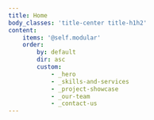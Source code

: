 ```yaml
---
title: Home
body_classes: 'title-center title-h1h2'
content:
    items: '@self.modular'
    order:
        by: default
        dir: asc
        custom:
            - _hero
            - _skills-and-services
            - _project-showcase
            - _our-team
            - _contact-us
---
```


